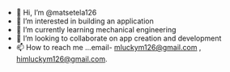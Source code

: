 - 👋 Hi, I’m @matsetela126
- 👀 I’m interested in  building an application 
- 🌱 I’m currently learning mechanical engineering 
- 💞️ I’m looking to collaborate on app creation and development
- 📫 How to reach me ...email- mluckym126@gmail.com , himluckym126@gmail.com.

<!---
matsetela126/matsetela126 is a ✨ special ✨ repository because its `README.md` (this file) appears on your GitHub profile.
You can click the Preview link to take a look at your changes.
--->
